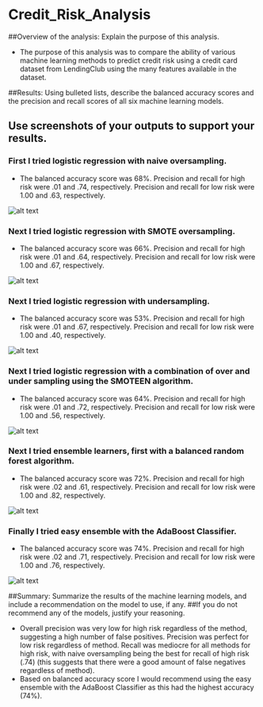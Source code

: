 # Credit_Risk_Analysis
##Overview of the analysis: Explain the purpose of this analysis.

- The purpose of this analysis was to compare the ability of various machine learning methods to predict credit risk using a credit card dataset from LendingClub using the many features available in the dataset.

##Results: Using bulleted lists, describe the balanced accuracy scores and the precision and recall scores of all six machine learning models.
## Use screenshots of your outputs to support your results.

### First I tried logistic regression with naive oversampling.
- The balanced accuracy score was 68%. Precision and recall for high risk were .01 and .74, respectively. Precision and recall for low risk were 1.00 and .63, respectively.

![alt text](https://github.com/smucnyj13104/Amazon_Vine_Analysis/blob/main/LR_naive_oversampling.png?raw=true)

###  Next I tried logistic regression with SMOTE oversampling.
- The balanced accuracy score was 66%. Precision and recall for high risk were .01 and .64, respectively. Precision and recall for low risk were 1.00 and .67, respectively.

![alt text](https://github.com/smucnyj13104/Amazon_Vine_Analysis/blob/main/LR_SMOTE_oversampling.png?raw=true)

###  Next I tried logistic regression with undersampling.
- The balanced accuracy score was 53%. Precision and recall for high risk were .01 and .67, respectively. Precision and recall for low risk were 1.00 and .40, respectively.

![alt text](https://github.com/smucnyj13104/Amazon_Vine_Analysis/blob/main/LR_undersampling.png?raw=true)

###  Next I tried logistic regression with a combination of over and under sampling using the SMOTEEN algorithm.
- The balanced accuracy score was 64%. Precision and recall for high risk were .01 and .72, respectively. Precision and recall for low risk were 1.00 and .56, respectively.

![alt text](https://github.com/smucnyj13104/Amazon_Vine_Analysis/blob/main/LR_combo.png?raw=true)

###  Next I tried ensemble learners, first with a balanced random forest algorithm.
- The balanced accuracy score was 72%. Precision and recall for high risk were .02 and .61, respectively. Precision and recall for low risk were 1.00 and .82, respectively.

![alt text](https://github.com/smucnyj13104/Amazon_Vine_Analysis/blob/main/balancedrandomforest.png?raw=true)

###  Finally I tried easy ensemble with the AdaBoost Classifier.
- The balanced accuracy score was 74%. Precision and recall for high risk were .02 and .71, respectively. Precision and recall for low risk were 1.00 and .76, respectively.

![alt text](https://github.com/smucnyj13104/Amazon_Vine_Analysis/blob/main/ensemble_Adaboost.png?raw=true)

##Summary: Summarize the results of the machine learning models, and include a recommendation on the model to use, if any. 
##If you do not recommend any of the models, justify your reasoning.

- Overall precision was very low for high risk regardless of the method, suggesting a high number of false positives. Precision was perfect for low risk regardless of method. Recall was mediocre for all methods for high risk, with naive oversampling being the best for recall of high risk (.74) (this suggests that there were a good amount of false negatives regardless of method).  
- Based on balanced accuracy score I would recommend using the easy ensemble with the AdaBoost Classifier as this had the highest accuracy (74%).
